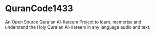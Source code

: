 # QuranCode1433
ِAn Open Source Qura'an Al-Kareem Project to learn, memorise and understand the Holy Qura'an Al-Kareem in any language audio and text.
